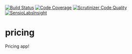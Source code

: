 [![Build Status](https://travis-ci.org/theodormanolescu/pricing.svg?branch=master)](https://travis-ci.org/theodormanolescu/pricing)
[![Code Coverage](https://scrutinizer-ci.com/g/theodormanolescu/pricing/badges/coverage.png?b=master)](https://scrutinizer-ci.com/g/theodormanolescu/pricing/?branch=master)
[![Scrutinizer Code Quality](https://scrutinizer-ci.com/g/theodormanolescu/pricing/badges/quality-score.png?b=master)](https://scrutinizer-ci.com/g/theodormanolescu/pricing/?branch=master)
[![SensioLabsInsight](https://insight.sensiolabs.com/projects/c8d8fafb-44fd-4789-afbf-0e127e53196b/mini.png)](https://insight.sensiolabs.com/projects/c8d8fafb-44fd-4789-afbf-0e127e53196b)
# pricing
Pricing app!

